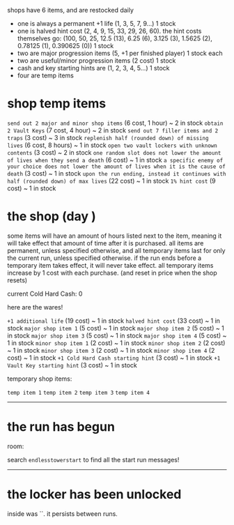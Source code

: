 shops have 6 items, and are restocked daily
- one is always a permanent +1 life (1, 3, 5, 7, 9...) 1 stock
- one is halved hint cost (2, 4, 9, 15, 33, 29, 26, 60). the hint costs themselves go: (100, 50, 25, 12.5 (13), 6.25 (6), 3.125 (3), 1.5625 (2), 0.78125 (1), 0.390625 (0)) 1 stock
- two are major progression items (5, +1 per finished player) 1 stock each
- two are useful/minor progression items (2 cost) 1 stock
- cash and key starting hints are (1, 2, 3, 4, 5...) 1 stock
- four are temp items

# shop temp items

`send out 2 major and minor shop items` (6 cost, 1 hour) ~ 2 in stock
`obtain 2 Vault Keys` (7 cost, 4 hour) ~ 2 in stock
`send out 7 filler items and 2 traps` (3 cost) ~ 3 in stock
`replenish half (rounded down) of missing lives` (6 cost, 8 hours) ~ 1 in stock
`open two vault lockers with unknown contents` (3 cost) ~ 2 in stock
`one random slot does not lower the amount of lives when they send a death` (6 cost) ~ 1 in stock
`a specific enemy of your choice does not lower the amount of lives when it is the cause of death` (3 cost) ~ 1 in stock
`upon the run ending, instead it continues with half (rounded down) of max lives` (22 cost) ~ 1 in stock
`1% hint cost` (9 cost) ~ 1 in stock

# the shop (day )

some items will have an amount of hours listed next to the item, meaning it will take effect that amount of time after it is purchased.
all items are permanent, unless specified otherwise, and all temporary items last for only the current run, unless specified otherwise.
if the run ends before a temporary item takes effect, it will never take effect.
all temporary items increase by 1 cost with each purchase. (and reset in price when the shop resets)

current Cold Hard Cash: 0

here are the wares!

`+1 additional life` (19 cost) ~ 1 in stock
`halved hint cost` (33 cost) ~ 1 in stock
`major shop item 1` (5 cost) ~ 1 in stock
`major shop item 2` (5 cost) ~ 1 in stock
`major shop item 3` (5 cost) ~ 1 in stock
`major shop item 4` (5 cost) ~ 1 in stock
`minor shop item 1` (2 cost) ~ 1 in stock
`minor shop item 2` (2 cost) ~ 1 in stock
`minor shop item 3` (2 cost) ~ 1 in stock
`minor shop item 4` (2 cost) ~ 1 in stock
`+1 Cold Hard Cash starting hint` (3 cost) ~ 1 in stock
`+1 Vault Key starting hint` (3 cost) ~ 1 in stock

temporary shop items:

`temp item 1`
`temp item 2`
`temp item 3`
`temp item 4`

---

# the  run has begun

room: 

search `endlesstowerstart` to find all the start run messages!

---

# the  locker has been unlocked

inside was ``.
it persists between runs.